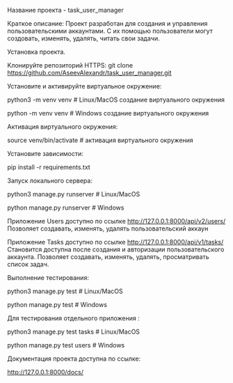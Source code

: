 Название проекта - task_user_manager

Краткое описание:
Проект разработан для создания и управления пользовательскими аккаунтами. 
С их помощью пользователи могут создовать, изменять, удалять, читать свои задачи. 

Установка проекта.

Kлонируйте репозиторий 
HTTPS:
git clone https://github.com/AseevAlexandr/task_user_manager.git

Установите и активируйте виртуальное окружение:

python3 -m venv venv # Linux/MacOS создание виртуального окружения

python -m venv venv # Windows создание виртуального окружения

Активация виртуального окружения:

source venv/bin/activate # активация виртуального окружения

Установите зависимости:

pip install -r requirements.txt

Запуск локального сервера:

python3 manage.py runserver # Linux/MacOS

python manage.py runserver # Windows

Приложение Users доступно по ссылке http://127.0.0.1:8000/api/v2/users/
Позволяет создавать, изменять, удалять пользовательский аккаун

Приложение Tasks доступно по ссылке http://127.0.0.1:8000/api/v1/tasks/
Становится доступна после создания и авторизации пользовательского аккаунта.
Позволяет создавать, изменять, удалять, просматривать список задач.

Выполнение тестирования:

python3 manage.py test # Linux/MacOS

python manage.py test # Windows

Для тестирования отдельного приложения :

python3 manage.py test tasks # Linux/MacOS

python manage.py test users # Windows

Документация проекта доступна по ссылке:

http://127.0.0.1:8000/docs/